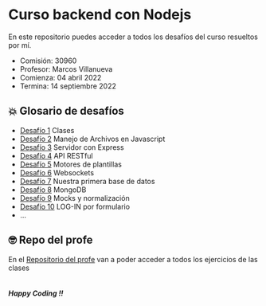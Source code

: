 # Curso backend con Nodejs

En este repositorio puedes acceder a todos los desafíos del curso resueltos por mí.

- Comisión: 30960
- Profesor: Marcos Villanueva
- Comienza: 04 abril 2022
- Termina: 14 septiembre 2022

## 💥 Glosario de desafíos

- [Desafío 1](./challenge1) Clases
- [Desafío 2](./challenge2) Manejo de Archivos en Javascript
- [Desafío 3](./challenge3) Servidor con Express
- [Desafío 4](./challenge4) API RESTful
- [Desafío 5](./challenge5) Motores de plantillas
- [Desafío 6](./challenge6) Websockets
- [Desafío 7](./challenge7) Nuestra primera base de datos
- [Desafío 8](./challenge8) MongoDB
- [Desafío 9](./challenge9) Mocks y normalización
- [Desafío 10](./challenge10/) LOG-IN por formulario
- ...

## 🤓 Repo del profe

En el [Repositorio del profe](https://github.com/marcosvillanueva9/backend-30960) van a poder acceder a todos los ejercicios de las clases
<br>
<br>
<br>
**_Happy Coding !!_**
